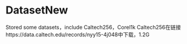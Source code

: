 # DatasetNew
Stored some datasets，include Caltech256，Corel1k
Caltech256在链接https://data.caltech.edu/records/nyy15-4j048中下载，1.2G
